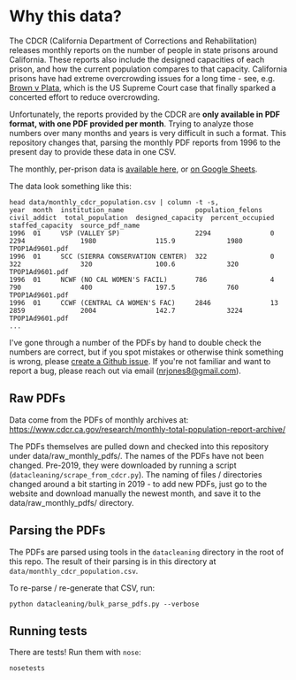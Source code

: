# Why this data?
The CDCR (California Department of Corrections and Rehabilitation) releases monthly reports on the number of people in state prisons around California. These reports also include the designed capacities of each prison, and how the current population compares to that capacity. California prisons have had extreme overcrowding issues for a long time - see, e.g. [Brown v Plata](https://en.wikipedia.org/wiki/Brown_v._Plata), which is the US Supreme Court case that finally sparked a concerted effort to reduce overcrowding.

Unfortunately, the reports provided by the CDCR are **only available in PDF format, with one PDF provided per month**. Trying to analyze those numbers over many months and years is very difficult in such a format. This repository changes that, parsing the monthly PDF reports from 1996 to the present day to provide these data in one CSV.

The monthly, per-prison data is [available here](data/monthly_cdcr_population.csv), or [on Google Sheets](https://docs.google.com/spreadsheets/d/1Hbg3ON2foBZzAIqasVrA6wDvDf2dApFF7kCQbCurS1Q/edit?usp=sharing).

The data look something like this:
```
head data/monthly_cdcr_population.csv | column -t -s,
year  month  institution_name                  population_felons  civil_addict  total_population  designed_capacity  percent_occupied  staffed_capacity  source_pdf_name
1996  01     VSP (VALLEY SP)                   2294               0             2294              1980               115.9             1980              TPOP1Ad9601.pdf
1996  01     SCC (SIERRA CONSERVATION CENTER)  322                0             322               320                100.6             320               TPOP1Ad9601.pdf
1996  01     NCWF (NO CAL WOMEN'S FACIL)       786                4             790               400                197.5             760               TPOP1Ad9601.pdf
1996  01     CCWF (CENTRAL CA WOMEN'S FAC)     2846               13            2859              2004               142.7             3224              TPOP1Ad9601.pdf
...
```

I've gone through a number of the PDFs by hand to double check the numbers are correct, but if you spot mistakes or otherwise think something is wrong, please [create a Github issue](https://github.com/nrjones8/cdcr-population-data/issues). If you're not familiar and want to report a bug, please reach out via email (nrjones8@gmail.com).

## Raw PDFs
Data come from the PDFs of monthly archives at: https://www.cdcr.ca.gov/research/monthly-total-population-report-archive/

The PDFs themselves are pulled down and checked into this repository under data/raw_monthly_pdfs/. The names of the PDFs have not been changed. Pre-2019, they were downloaded by running a script (`datacleaning/scrape_from_cdcr.py`). The naming of files / directories changed around a bit starting in 2019 - to add new PDFs, just go to the website and download manually the newest month, and save it to the data/raw_monthly_pdfs/ directory.

## Parsing the PDFs
The PDFs are parsed using tools in the `datacleaning` directory in the root of this repo. The result of their parsing is in this directory at `data/monthly_cdcr_population.csv`.

To re-parse / re-generate that CSV, run:
```
python datacleaning/bulk_parse_pdfs.py --verbose
```

## Running tests
There are tests! Run them with `nose`:
```
nosetests
```
